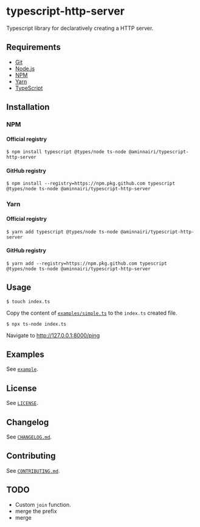 # typescript-http-server

Typescript library for declaratively creating a HTTP server.

## Requirements

- [Git](https://git-scm.com/)
- [Node.js](https://nodejs.org/en/)
- [NPM](https://www.npmjs.com/)
- [Yarn](https://yarnpkg.com/)
- [TypeScript](https://www.typescriptlang.org/)

## Installation

### NPM

#### Official registry

```console
$ npm install typescript @types/node ts-node @aminnairi/typescript-http-server
```

#### GitHub registry

```console
$ npm install --registry=https://npm.pkg.github.com typescript @types/node ts-node @aminnairi/typescript-http-server
```

### Yarn

#### Official registry

```console
$ yarn add typescript @types/node ts-node @aminnairi/typescript-http-server
```

#### GitHub registry

```console
$ yarn add --registry=https://npm.pkg.github.com typescript @types/node ts-node @aminnairi/typescript-http-server
```

## Usage

```console
$ touch index.ts
```

Copy the content of [`examples/simple.ts`](./examples/simple.ts) to the `index.ts` created file.

```console
$ npx ts-node index.ts
```

Navigate to http://127.0.0.1:8000/ping

## Examples

See [`example`](./example).

## License

See [`LICENSE`](./LICENSE).

## Changelog

See [`CHANGELOG.md`](./CHANGELOG.md).

## Contributing

See [`CONTRIBUTING.md`](./CONTRIBUTING.md).

## TODO

- Custom `join` function.
- merge the prefix
- merge 
